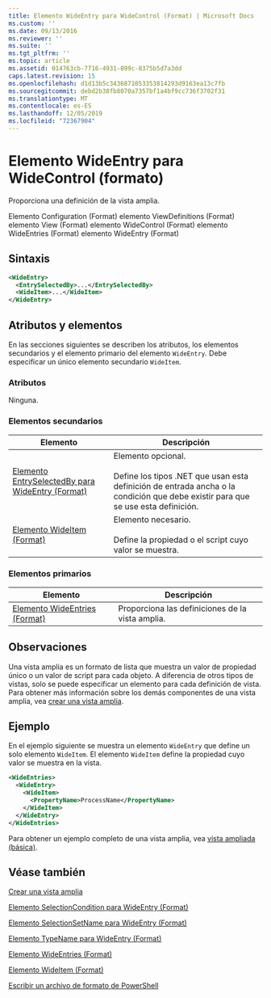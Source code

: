 ```yaml
---
title: Elemento WideEntry para WideControl (Format) | Microsoft Docs
ms.custom: ''
ms.date: 09/13/2016
ms.reviewer: ''
ms.suite: ''
ms.tgt_pltfrm: ''
ms.topic: article
ms.assetid: 014763cb-7716-4931-899c-8375b5d7a3dd
caps.latest.revision: 15
ms.openlocfilehash: d1d13b5c3436871053353814293d9163ea13c7fb
ms.sourcegitcommit: debd2b38fb8070a7357bf1a4bf9cc736f3702f31
ms.translationtype: MT
ms.contentlocale: es-ES
ms.lasthandoff: 12/05/2019
ms.locfileid: "72367904"
---
```

# <a name="wideentry-element-for-widecontrol-format"></a>Elemento WideEntry para WideControl (formato)

Proporciona una definición de la vista amplia.

Elemento Configuration (Format) elemento ViewDefinitions (Format) elemento View (Format) elemento WideControl (Format) elemento WideEntries (Format) elemento WideEntry (Format)

## <a name="syntax"></a>Sintaxis

```xml
<WideEntry>
  <EntrySelectedBy>...</EntrySelectedBy>
  <WideItem>...</WideItem>
</WideEntry>
```

## <a name="attributes-and-elements"></a>Atributos y elementos

En las secciones siguientes se describen los atributos, los elementos secundarios y el elemento primario del elemento `WideEntry`. Debe especificar un único elemento secundario `WideItem`.

### <a name="attributes"></a>Atributos

Ninguna.

### <a name="child-elements"></a>Elementos secundarios

|Elemento|Descripción|
|-------------|-----------------|
|[Elemento EntrySelectedBy para WideEntry (Format)](./entryselectedby-element-for-wideentry-format.md)|Elemento opcional.<br /><br /> Define los tipos .NET que usan esta definición de entrada ancha o la condición que debe existir para que se use esta definición.|
|[Elemento WideItem (Format)](./wideitem-element-for-widecontrol-format.md)|Elemento necesario.<br /><br /> Define la propiedad o el script cuyo valor se muestra.|

### <a name="parent-elements"></a>Elementos primarios

|Elemento|Descripción|
|-------------|-----------------|
|[Elemento WideEntries (Format)](./wideentries-element-for-widecontrol-format.md)|Proporciona las definiciones de la vista amplia.|

## <a name="remarks"></a>Observaciones

Una vista amplia es un formato de lista que muestra un valor de propiedad único o un valor de script para cada objeto. A diferencia de otros tipos de vistas, solo se puede especificar un elemento para cada definición de vista. Para obtener más información sobre los demás componentes de una vista amplia, vea [crear una vista amplia](./creating-a-wide-view.md).

## <a name="example"></a>Ejemplo

En el ejemplo siguiente se muestra un elemento `WideEntry` que define un solo elemento `WideItem`. El elemento `WideItem` define la propiedad cuyo valor se muestra en la vista.

```xml
<WideEntries>
  <WideEntry>
    <WideItem>
      <PropertyName>ProcessName</PropertyName>
    </WideItem>
  </WideEntry>
</WideEntries>

```

Para obtener un ejemplo completo de una vista amplia, vea [vista ampliada (básica)](./wide-view-basic.md).

## <a name="see-also"></a>Véase también

[Crear una vista amplia](./creating-a-wide-view.md)

[Elemento SelectionCondition para WideEntry (Format)](./selectioncondition-element-for-entryselectedby-for-widecontrol-format.md)

[Elemento SelectionSetName para WideEntry (Format)](./selectionsetname-element-for-entryselectedby-for-widecontrol-format.md)

[Elemento TypeName para WideEntry (Format)](./typename-element-for-entryselectedby-for-wideentry-format.md)

[Elemento WideEntries (Format)](./wideentries-element-for-widecontrol-format.md)

[Elemento WideItem (Format)](./wideitem-element-for-widecontrol-format.md)

[Escribir un archivo de formato de PowerShell](./writing-a-powershell-formatting-file.md)
